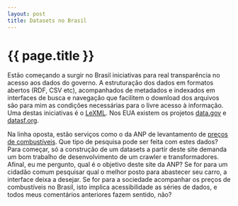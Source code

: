 ```yaml
---
layout: post
title: Datasets no Brasil
---
```


{{ page.title }}
================

Est&atilde;o come&ccedil;ando a surgir no Brasil iniciativas para real
transpar&ecirc;ncia no acesso aos dados do governo. A
estrutura&ccedil;&atilde;o dos dados em formatos abertos (RDF, CSV
etc), acompanhados de metadados e indexados em interfaces de busca e
navega&ccedil;&atilde;o que facilitem o download dos arquivos
s&atilde;o para mim as condi&ccedil;&otilde;es necess&aacute;rias para
o livre acesso &agrave; informa&ccedil;&atilde;o. Uma destas
iniciativas &eacute; o [LeXML](http://www.lexml.gov.br/).  Nos EUA
existem os projetos [data.gov](http://data.gov/) e
[datasf.org](http://datasf.org/).

Na linha oposta, est&atilde;o servi&ccedil;os como o da ANP de
levantamento de [pre&ccedil;os de
combust&iacute;veis](http://www.anp.gov.br/preco/). Que tipo de
pesquisa pode ser feita com estes dados? Para come&ccedil;ar,
s&oacute; a constru&ccedil;&atilde;o de um datasets a partir deste
site demanda um bom trabalho de desenvolvimento de um crawler e
transformadores. Afinal, eu me pergunto, qual &eacute; o objetivo
deste site da ANP? Se for para um cidad&atilde;o comum pesquisar qual
o melhor posto para abastecer seu carro, a interface deixa a
desejar. Se for para a sociedade acompanhar os pre&ccedil;os de
combust&iacute;veis no Brasil, isto implica acessibilidade as
s&eacute;ries de dados, e todos meus coment&aacute;rios anteriores
fazem sentido, n&atilde;o?

